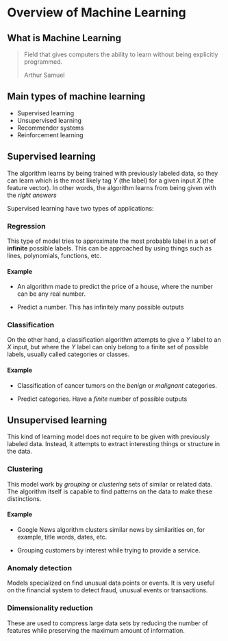 # Overview of Machine Learning

## What is Machine Learning

>Field that gives computers the ability to learn without being explicitly programmed.
>
>Arthur Samuel


## Main types of machine learning

- Supervised learning
- Unsupervised learning
- Recommender systems
- Reinforcement learning

## Supervised learning

The algorithm learns by being trained with previously labeled data, so they can learn which is the most likely tag *Y* (the label) for a given input *X* (the feature vector). In other words, the algorithm learns from being given with the *right answers*

Supervised learning have two types of applications:

### Regression

This type of model tries to approximate the most probable label in a set of **infinite** possible labels. This can be approached by using things such as lines, polynomials, functions, etc.

#### Example

- An algorithm made to predict the price of a house, where the number can be any real number.

- Predict a number. This has infinitely many possible outputs
### Classification

On the other hand, a classification algorithm attempts to give a *Y* label to an *X* input, but where the *Y* label can only belong to a finite set of possible labels, usually called categories or classes.

#### Example

- Classification of cancer tumors on the *benign* or *malignant* categories.

- Predict categories. Have a *finite* number of possible outputs

## Unsupervised learning

This kind of learning model does not require to be given with previously labeled data.
Instead, it attempts to extract interesting things or structure in the data.

### Clustering

This model work by *grouping* or *clustering* sets of similar or related data. The algorithm itself is capable to find patterns on the data to make these distinctions.

#### Example

- Google News algorithm clusters similar news by similarities on, for example, title words, dates, etc.

- Grouping customers by interest while trying to provide a service.


### Anomaly detection

Models specialized on find unusual data points or events.
It is very useful on the financial system to detect fraud, unusual events or transactions.

### Dimensionality reduction

These are used to compress large data sets by reducing the number of features while preserving the maximum amount of information.

